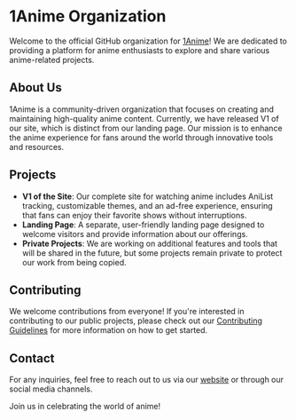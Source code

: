 # 1Anime Organization

Welcome to the official GitHub organization for [1Anime](https://1anime.co)! We are dedicated to providing a platform for anime enthusiasts to explore and share various anime-related projects.

## About Us

1Anime is a community-driven organization that focuses on creating and maintaining high-quality anime content. Currently, we have released V1 of our site, which is distinct from our landing page. Our mission is to enhance the anime experience for fans around the world through innovative tools and resources.

## Projects

- **V1 of the Site**: Our complete site for watching anime includes AniList tracking, customizable themes, and an ad-free experience, ensuring that fans can enjoy their favorite shows without interruptions.
- **Landing Page**: A separate, user-friendly landing page designed to welcome visitors and provide information about our offerings.
- **Private Projects**: We are working on additional features and tools that will be shared in the future, but some projects remain private to protect our work from being copied.

## Contributing

We welcome contributions from everyone! If you're interested in contributing to our public projects, please check out our [Contributing Guidelines](CONTRIBUTING.md) for more information on how to get started.

## Contact

For any inquiries, feel free to reach out to us via our [website](https://1anime.co) or through our social media channels.

Join us in celebrating the world of anime!



